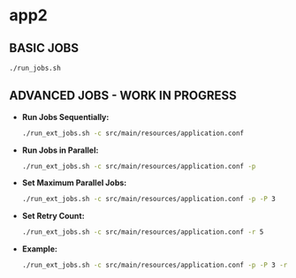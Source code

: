 # app2

## BASIC JOBS

  ```bash
  ./run_jobs.sh
  ```

## ADVANCED JOBS - WORK IN PROGRESS

- **Run Jobs Sequentially:**

  ```bash
  ./run_ext_jobs.sh -c src/main/resources/application.conf
  ```

- **Run Jobs in Parallel:**

  ```bash
  ./run_ext_jobs.sh -c src/main/resources/application.conf -p
  ```

- **Set Maximum Parallel Jobs:**

  ```bash
  ./run_ext_jobs.sh -c src/main/resources/application.conf -p -P 3
  ```

- **Set Retry Count:**

  ```bash
  ./run_ext_jobs.sh -c src/main/resources/application.conf -r 5
  ```

- **Example:**

  ```bash
  ./run_ext_jobs.sh -c src/main/resources/application.conf -p -P 3 -r 2 -s "--executor-memory 2G"
  ```
